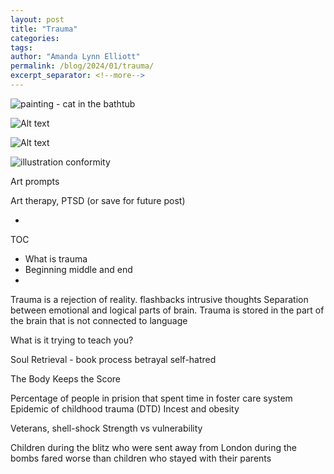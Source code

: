 ```yaml
---
layout: post
title: "Trauma"
categories: 
tags: 
author: "Amanda Lynn Elliott"
permalink: /blog/2024/01/trauma/
excerpt_separator: <!--more-->
---
```


![painting - cat in the bathtub]({{site.url}}/assets/img/2024/01/art-journey/2023_11-melody.jpg)

![Alt text]({{site.url}}/assets/img/2024/01/art-journey/2023_08-11_goose-viper.jpg)

![Alt text]({{site.url}}/assets/img/2024/01/art-journey/2023_11-rebirth.jpg)

![illustration conformity]({{site.url}}/assets/img/2024/01/art-journey/conformity-man.png)

Art prompts

Art therapy, PTSD (or save for future post)

+

TOC
- What is trauma
- Beginning middle and end
- 
Trauma is a rejection of reality.
flashbacks
intrusive thoughts
Separation between emotional and logical parts of brain. Trauma is stored in the part of the brain that is not connected to language

What is it trying to teach you?

Soul Retrieval - book
process
betrayal 
self-hatred

The Body Keeps the Score

Percentage of people in prision that spent time in foster care system
Epidemic of childhood trauma (DTD)
Incest and obesity

Veterans, shell-shock
Strength vs vulnerability 

Children during the blitz who were sent away from London during the bombs fared worse than children who stayed with their parents 

<!--more-->